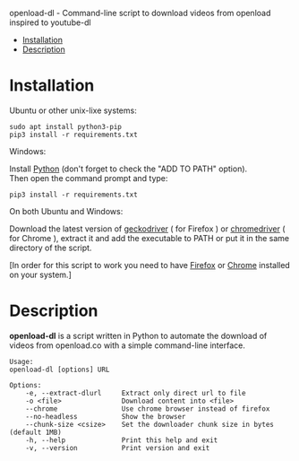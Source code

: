 openload-dl - Command-line script to download videos from openload inspired to youtube-dl


- [Installation](#Installation)
- [Description](#Description)


# Installation
Ubuntu or other unix-lixe systems:

    sudo apt install python3-pip
    pip3 install -r requirements.txt


Windows:  
  
Install [Python](https://www.python.org/downloads/) (don't forget to check the "ADD TO PATH" option).  
Then open the command prompt and type:

    pip3 install -r requirements.txt
  
On both Ubuntu and Windows:  

Download the latest version of [geckodriver](https://github.com/mozilla/geckodriver/releases) ( for Firefox ) or [chromedriver](http://chromedriver.chromium.org/downloads) ( for Chrome ), extract it and add the executable to PATH or put it in the same directory of the script.

[In order for this script to work you need to have [Firefox](https://www.mozilla.org/it/firefox/new/) or [Chrome](https://www.google.com/chrome/) installed on your system.]

# Description
**openload-dl** is a script written in Python to automate the download of videos from openload.co with a simple command-line interface.
    
    Usage:
    openload-dl [options] URL
        
    Options:
        -e, --extract-dlurl     Extract only direct url to file
        -o <file>               Download content into <file>
        --chrome                Use chrome browser instead of firefox
        --no-headless           Show the browser
        --chunk-size <csize>    Set the downloader chunk size in bytes (default 1MB)                     
        -h, --help              Print this help and exit
        -v, --version           Print version and exit


